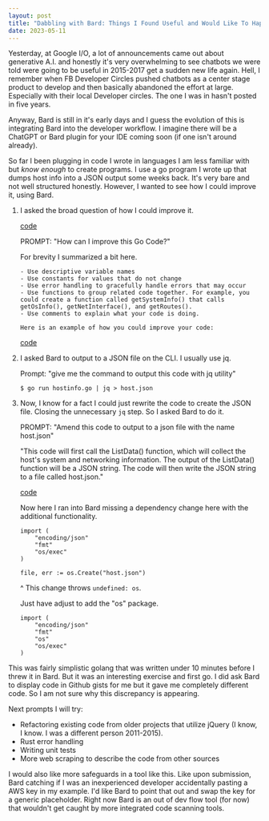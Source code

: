 ```yaml
---
layout: post
title: "Dabbling with Bard: Things I Found Useful and Would Like To Happen"
date: 2023-05-11
---
```


Yesterday, at Google I/O, a lot of announcements came out about generative A.I. and honestly it's very overwhelming to see chatbots we were told were going to be useful in 2015-2017 get a sudden new life again. Hell, I remember when FB Developer Circles pushed chatbots as a center stage product to develop and then basically abandoned the effort at large. Especially with their local Developer circles. The one I was in hasn't posted in five years.

Anyway, Bard is still in it's early days and I guess the evolution of this is integrating Bard into the developer workflow. I imagine there will be a ChatGPT or Bard plugin for your IDE coming soon (if one isn't around already).

So far I been plugging in code I wrote in languages I am less familiar with but _know enough_ to create programs. I use a go program I wrote up that dumps host info into a JSON output some weeks back. It's very bare and not well structured honestly. However, I wanted to see how I could improve it, using Bard.

1. I asked the broad question of how I could improve it.

	[code](https://github.com/zoracon/tools/blob/main/hostinfo.go)

	PROMPT: "How can I improve this Go Code?"

	For brevity I summarized a bit here.
	```
	- Use descriptive variable names
	- Use constants for values that do not change
	- Use error handling to gracefully handle errors that may occur
	- Use functions to group related code together. For example, you could create a function called getSystemInfo() that calls getOsInfo(), getNetInterface(), and getRoutes().
	- Use comments to explain what your code is doing.

	Here is an example of how you could improve your code:
	```
	[code](https://gist.github.com/zoracon/ac1e5d8901e64f4e46573c1d1861e9ca)

2. I asked Bard to output to a JSON file on the CLI. I usually use jq.

	Prompt: "give me the command to output this code with jq utility"

	```
	$ go run hostinfo.go | jq > host.json
	```

3. Now, I know for a fact I could just rewrite the code to create the JSON 	file. Closing the unnecessary `jq` step. So I asked Bard to do it.

	PROMPT: "Amend this code to output to a json file with the name host.json"

	"This code will first call the ListData() function, which will collect the host's system and networking information. The output of the ListData() function will be a JSON string. The code will then write the JSON string to a file called host.json."

	[code](https://gist.github.com/zoracon/360a6d8ff97716dbeb94ac2f129e82c9)

	Now here I ran into Bard missing a dependency change here with the additional functionality.

	```
	import (
		"encoding/json"
		"fmt"
		"os/exec"
	)

	file, err := os.Create("host.json")
	```
	^ 
	This change throws `undefined: os`.

	Just have adjust to add the "os" package.

	```
	import (
		"encoding/json"
		"fmt"
		"os"
		"os/exec"
	)
	```

This was fairly simplistic golang that was written under 10 minutes before I threw it in Bard. But it was an interesting exercise and first go. I did ask Bard to display code in Github gists for me but it gave me completely different code. So I am not sure why this discrepancy is appearing.

Next prompts I will try:
- Refactoring existing code from older projects that utilize jQuery (I know, I know. I was a different person 2011-2015).
- Rust error handling
- Writing unit tests
- More web scraping to describe the code from other sources

I would also like more safeguards in a tool like this. Like upon submission, Bard catching if I was an inexperienced developer accidentally pasting a AWS key in my example. I'd like Bard to point that out and swap the key for a generic placeholder. Right now Bard is an out of dev flow tool (for now) that wouldn't get caught by more integrated code scanning tools.





